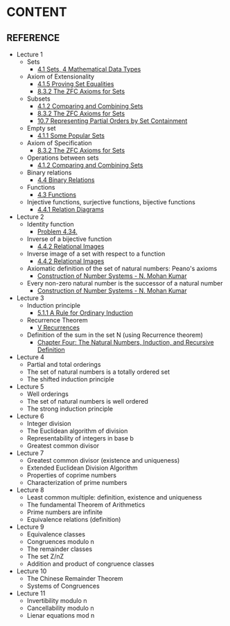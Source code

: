# CONTENT

## REFERENCE
- Lecture 1
  - Sets
    - [4.1 Sets, 4 Mathematical Data Types](https://courses.csail.mit.edu/6.042/spring18/mcs.pdf#section.4.1)
  - Axiom of Extensionality
    - [4.1.5 Proving Set Equalities](https://courses.csail.mit.edu/6.042/spring18/mcs.pdf#subsection.4.1.5)
    - [8.3.2 The ZFC Axioms for Sets](https://courses.csail.mit.edu/6.042/spring18/mcs.pdf#subsection.8.3.2)
  - Subsets
    - [4.1.2 Comparing and Combining Sets](https://courses.csail.mit.edu/6.042/spring18/mcs.pdf#subsection.4.1.2)
    - [8.3.2 The ZFC Axioms for Sets](https://courses.csail.mit.edu/6.042/spring18/mcs.pdf#subsection.8.3.2)
    - [10.7 Representing Partial Orders by Set Containment](https://courses.csail.mit.edu/6.042/spring18/mcs.pdf#section.10.7)
  - Empty set
    - [4.1.1 Some Popular Sets](https://courses.csail.mit.edu/6.042/spring18/mcs.pdf#subsection.4.1.1)
  - Axiom of Specification
    - [8.3.2 The ZFC Axioms for Sets](https://courses.csail.mit.edu/6.042/spring18/mcs.pdf#subsection.8.3.2)
  - Operations between sets
    - [4.1.2 Comparing and Combining Sets](https://courses.csail.mit.edu/6.042/spring18/mcs.pdf#subsection.4.1.2)
  - Binary relations
    - [4.4 Binary Relations](https://courses.csail.mit.edu/6.042/spring18/mcs.pdf#section.4.4)
  - Functions
    - [4.3 Functions](https://courses.csail.mit.edu/6.042/spring18/mcs.pdf#section.4.3)
  - Injective functions, surjective functions, bijective functions
    - [4.4.1 Relation Diagrams](https://courses.csail.mit.edu/6.042/spring18/mcs.pdf#subsection.4.4.1)
- Lecture 2
  - Identity function
    - [Problem 4.34.](https://courses.csail.mit.edu/6.042/spring18/mcs.pdf#problem.4.34)
  - Inverse of a bijective function
    - [4.4.2 Relational Images](https://courses.csail.mit.edu/6.042/spring18/mcs.pdf#subsection.4.4.2)
  - Inverse image of a set with respect to a function
    - [4.4.2 Relational Images](https://courses.csail.mit.edu/6.042/spring18/mcs.pdf#subsection.4.4.2)
  - Axiomatic definition of the set of natural numbers: Peano's axioms
    - [Construction of Number Systems - N. Mohan Kumar](https://www.math.wustl.edu/~kumar/courses/310-2011/Peano.pdf)
  - Every non-zero natural number is the successor of a natural number
    - [Construction of Number Systems - N. Mohan Kumar](https://www.math.wustl.edu/~kumar/courses/310-2011/Peano.pdf)
- Lecture 3
  - Induction principle
    - [5.1.1 A Rule for Ordinary Induction](https://courses.csail.mit.edu/6.042/spring18/mcs.pdf#subsection.5.1.1)
  - Recurrence Theorem
    - [V Recurrences](https://courses.csail.mit.edu/6.042/spring18/mcs.pdf#part.5)
  - Definition of the sum in the set N (using Recurrence theorem)
    - [Chapter Four: The Natural Numbers, Induction, and Recursive Definition](https://www.asc.ohio-state.edu/pollard.4/680/chapters/induction.pdf)
- Lecture 4
  - Partial and total orderings
  - The set of natural numbers is a totally ordered set
  - The shifted induction principle
- Lecture 5
  - Well orderings
  - The set of natural numbers is well ordered
  - The strong induction principle
- Lecture 6
  - Integer division
  - The Euclidean algorithm of division
  - Representability of integers in base b
  - Greatest common divisor
- Lecture 7
  - Greatest common divisor (existence and uniqueness)
  - Extended Euclidean Division Algorithm
  - Properties of coprime numbers
  - Characterization of prime numbers
- Lecture 8
  - Least common multiple: definition, existence and uniqueness
  - The fundamental Theorem of Arithmetics
  - Prime numbers are infinite
  - Equivalence relations (definition)
- Lecture 9
  - Equivalence classes
  - Congruences modulo n
  - The remainder classes
  - The set Z/nZ
  - Addition and product of congruence classes
- Lecture 10
  - The Chinese Remainder Theorem
  - Systems of Congruences
- Lecture 11
  - Invertibility modulo n
  - Cancellability modulo n
  - Lienar equations mod n

